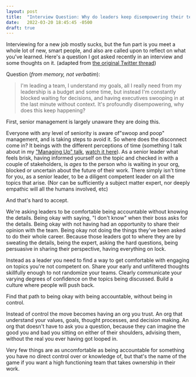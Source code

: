 ```yaml
---
layout: post
title:  "Interview Question: Why do leaders keep disempowering their teams?"
date:   2022-03-20 18:45:45 -0500
draft: true
---
```

Interviewing for a new job mostly sucks, but the fun part is you meet a whole lot of new, smart people, and also are called upon to reflect on what you've learned. Here's a question I got asked recently in an interview and some thoughts on it. (adapted from [the original Twitter thread](https://twitter.com/kellan/status/1523824054259654656))

Question (_from memory, not verbatim_): 

> I'm leading a team, I understand my goals, all I really need from my leadership is a budget and some time, but instead I'm constantly blocked waiting for decisions, and having executives swooping in at the last minute without context. It's profoundly disempowering, why does this keep happening?

First, senior management is largely unaware they are doing this.

Everyone with any level of seniority is aware of"swoop and poop" management, and is taking steps to avoid it. So where does the disconnect come in? It beings with the different perceptions of time (something I talk about in my ["Managing Up" talk](https://kellanem.com/slides/managing_up/), [watch it here](https://www.infoq.com/presentations/management-challenges/)). As a senior leader what feels brisk, having informed yourself on the topic and checked in with a couple of stakeholders, is _ages_ to the person who is waiting in your org, blocked or uncertain about the future of their work. There simply isn't time for you, as a senior leader, to be a diligent competent leader on all the topics that arise. (Nor can be sufficiently a subject matter expert, nor deeply empathic will all the humans involved, etc)

And that's hard to accept.

We're asking leaders to be comfortable being accountable without knowing the details. Being okay with saying, "I don't know" when their boss asks for the details. Being okay with not having had an opportunity to share their opinion with the team. Being okay not doing the things they've been asked to do their whole career. Because those leaders got to where they are by sweating the details, being the expert, asking the hard questions, being persuasive in sharing their perspective, having everything on lock. 

Instead as a leader you need to find a way to get comfortable with engaging on topics you're not competent on. Share your early and unfiltered thoughts skillfully enough to not randomize your teams. Clearly communicate your varying degrees of confidence on the topics being discussed.  Build a culture where people will push back.

Find that path to being okay with being accountable, without being in control.

Instead of control the move becomes having an org you trust. An org that understand your values, goals, thought processes, and decision making. An org that doesn't have to ask you a question, because they can imagine the good you and bad you sitting on either of their shoulders, advising them, without the real you ever having got looped in.

Very few things are as uncomfortable as being accountable for something you have no direct control over or knowledge of, but that's the name of the game if you want a high functioning team that takes ownership in their work.